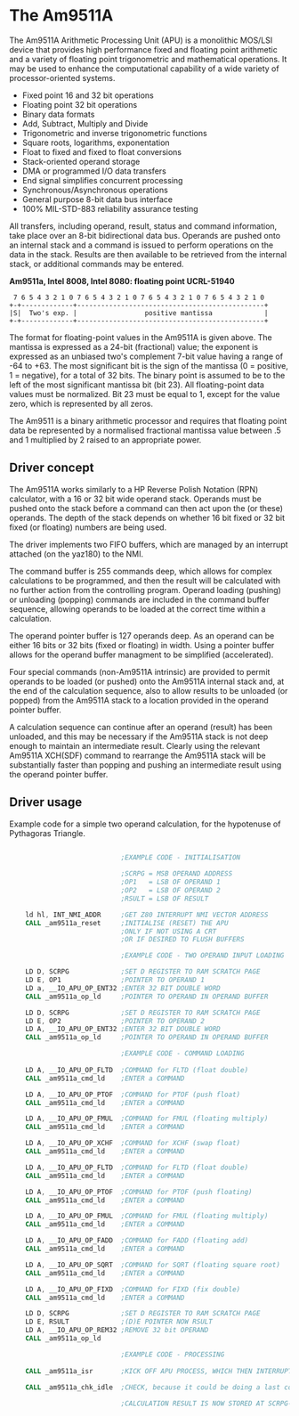 # The Am9511A

The Am9511A Arithmetic Processing Unit (APU) is a monolithic MOS/LSI device that provides high performance fixed and floating point arithmetic and a variety of floating point trigonometric and mathematical operations. It may be used to enhance the computational capability of a wide variety of processor-oriented systems. 

- Fixed point 16 and 32 bit operations
- Floating point 32 bit operations
- Binary data formats
- Add, Subtract, Multiply and Divide
- Trigonometric and inverse trigonometric functions
- Square roots, logarithms, exponentation
- Float to fixed and fixed to float conversions
- Stack-oriented operand storage
- DMA or programmed I/O data transfers
- End signal simplifies concurrent processing
- Synchronous/Asynchronous operations
- General purpose 8-bit data bus interface
- 100% MIL-STD-883 reliability assurance testing

All transfers, including operand, result, status and command information, take place over an 8-bit bidirectional data bus. Operands are pushed onto an internal stack and a command is issued to perform operations on the data in the stack. Results are then available to be retrieved from the internal stack, or additional commands may be entered.

__Am9511a, Intel 8008, Intel 8080: floating point UCRL-51940__
```
 7 6 5 4 3 2 1 0 7 6 5 4 3 2 1 0 7 6 5 4 3 2 1 0 7 6 5 4 3 2 1 0
+-+-------------+-----------------------------------------------+
|S|  Two's exp. |                 positive mantissa             |
+-+-------------+-----------------------------------------------+
```

The format for floating-point values in the Am9511A is given above. The mantissa is expressed as a 24-bit (fractional) value; the exponent is expressed as an unbiased two's complement 7-bit value having a range of -64 to +63. The most significant bit is the sign of the mantissa (0 = positive, 1 = negative), for a total of 32 bits. The binary point is assumed to be to the left of the most significant mantissa bit (bit 23). All floating-point data values must be normalized. Bit 23 must be equal to 1, except for the value zero, which is represented by all zeros.

The Am9511 is a binary arithmetic processor and requires that floating point data be represented by a normalised fractional mantissa value between .5 and 1 multiplied by 2 raised to an appropriate power.

## Driver concept

The Am9511A works similarly to a HP Reverse Polish Notation (RPN) calculator, with a 16 or 32 bit wide operand stack. Operands must be pushed onto the stack before a command can then act upon the (or these) operands. The depth of the stack depends on whether 16 bit fixed or 32 bit fixed (or floating) numbers are being used.

The driver implements two FIFO buffers, which are managed by an interrupt attached (on the yaz180) to the NMI.

The command buffer is 255 commands deep, which allows for complex calculations to be programmed, and then the result will be calculated with no further action from the controlling program. Operand loading (pushing) or unloading (popping) commands are included in the command buffer sequence, allowing operands to be loaded at the correct time within a calculation.

The operand pointer buffer is 127 operands deep. As an operand can be either 16 bits or 32 bits (fixed or floating) in width. Using a pointer buffer allows for the operand buffer managment to be simplified (accelerated).

Four special commands (non-Am9511A intrinsic) are provided to permit operands to be loaded (or pushed) onto the Am9511A internal stack and, at the end of the calculation sequence, also to allow results to be unloaded (or popped) from the Am9511A stack to a location provided in the operand pointer buffer.

A calculation sequence can continue after an operand (result) has been unloaded, and this may be necessary if the Am9511A stack is not deep enough to maintain an intermediate result. Clearly using the relevant Am9511A XCH(SDF) command to rearrange the Am9511A stack will be substantially faster than popping and pushing an intermediate result using the operand pointer buffer.

## Driver usage

Example code for a simple two operand calculation,
for the hypotenuse of Pythagoras Triangle.
```asm

                            ;EXAMPLE CODE - INITIALISATION
                            
                            ;SCRPG = MSB OPERAND ADDRESS
                            ;OP1   = LSB OF OPERAND 1
                            ;OP2   = LSB OF OPERAND 2
                            ;RSULT = LSB OF RESULT

    ld hl, INT_NMI_ADDR     ;GET Z80 INTERRUPT NMI VECTOR ADDRESS
    CALL _am9511a_reset     ;INITIALISE (RESET) THE APU
                            ;ONLY IF NOT USING A CRT
                            ;OR IF DESIRED TO FLUSH BUFFERS

                            ;EXAMPLE CODE - TWO OPERAND INPUT LOADING 

    LD D, SCRPG             ;SET D REGISTER TO RAM SCRATCH PAGE
    LD E, OP1               ;POINTER TO OPERAND 1
    LD a, __IO_APU_OP_ENT32 ;ENTER 32 BIT DOUBLE WORD
    CALL _am9511a_op_ld     ;POINTER TO OPERAND IN OPERAND BUFFER

    LD D, SCRPG             ;SET D REGISTER TO RAM SCRATCH PAGE
    LD E, OP2               ;POINTER TO OPERAND 2
    LD A, __IO_APU_OP_ENT32 ;ENTER 32 BIT DOUBLE WORD
    CALL _am9511a_op_ld     ;POINTER TO OPERAND IN OPERAND BUFFER

                            ;EXAMPLE CODE - COMMAND LOADING
                            
    LD A, __IO_APU_OP_FLTD  ;COMMAND for FLTD (float double)
    CALL _am9511a_cmd_ld    ;ENTER a COMMAND

    LD A, __IO_APU_OP_PTOF  ;COMMAND for PTOF (push float)
    CALL _am9511a_cmd_ld    ;ENTER a COMMAND

    LD A, __IO_APU_OP_FMUL  ;COMMAND for FMUL (floating multiply)
    CALL _am9511a_cmd_ld    ;ENTER a COMMAND

    LD A, __IO_APU_OP_XCHF  ;COMMAND for XCHF (swap float)
    CALL _am9511a_cmd_ld    ;ENTER a COMMAND

    LD A, __IO_APU_OP_FLTD  ;COMMAND for FLTD (float double)
    CALL _am9511a_cmd_ld    ;ENTER a COMMAND

    LD A, __IO_APU_OP_PTOF  ;COMMAND for PTOF (push floating)
    CALL _am9511a_cmd_ld    ;ENTER a COMMAND

    LD A, __IO_APU_OP_FMUL  ;COMMAND for FMUL (floating multiply)
    CALL _am9511a_cmd_ld    ;ENTER a COMMAND

    LD A, __IO_APU_OP_FADD  ;COMMAND for FADD (floating add)
    CALL _am9511a_cmd_ld    ;ENTER a COMMAND

    LD A, __IO_APU_OP_SQRT  ;COMMAND for SQRT (floating square root)
    CALL _am9511a_cmd_ld    ;ENTER a COMMAND

    LD A, __IO_APU_OP_FIXD  ;COMMAND for FIXD (fix double)
    CALL _am9511a_cmd_ld    ;ENTER a COMMAND

    LD D, SCRPG             ;SET D REGISTER TO RAM SCRATCH PAGE
    LD E, RSULT             ;(D)E POINTER NOW RSULT
    LD A, __IO_APU_OP_REM32 ;REMOVE 32 bit OPERAND
    CALL _am9511a_op_ld

                            ;EXAMPLE CODE - PROCESSING
                            
    CALL _am9511a_isr       ;KICK OFF APU PROCESS, WHICH THEN INTERRUPTS

    CALL _am9511a_chk_idle  ;CHECK, because it could be doing a last command
    
                            ;CALCULATION RESULT IS NOW STORED AT SCRPG-RSULT
```
